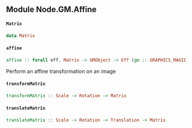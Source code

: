 ## Module Node.GM.Affine

#### `Matrix`

``` purescript
data Matrix
```

#### `affine`

``` purescript
affine :: forall eff. Matrix -> GMObject -> Eff (gm :: GRAPHICS_MAGIC | eff) GMObject
```

Perform an affine transformation on an image

#### `transformMatrix`

``` purescript
transformMatrix :: Scale -> Rotation -> Matrix
```

#### `translateMatrix`

``` purescript
translateMatrix :: Scale -> Rotation -> Translation -> Matrix
```



